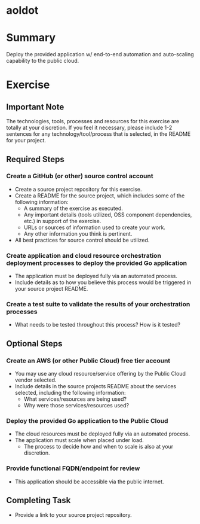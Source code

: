 # aoldot

# Summary #

Deploy the provided application w/ end-to-end automation and auto-scaling capability to the public cloud.

# Exercise #

## Important Note ##

The technologies, tools, processes and resources for this exercise are totally at your discretion. If you feel it necessary, please include 1-2 sentences for any technology/tool/process that is selected, in the README for your project.

## Required Steps ##

### Create a GitHub (or other) source control account ##

* Create a source project repository for this exercise.
* Create a README for the source project, which includes some of the following information:
    * A summary of the exercise as executed.
    * Any important details (tools utilized, OSS component dependencies, etc.) in support of the exercise. 
    * URLs or sources of information used to create your work.
    * Any other information you think is pertinent.
* All best practices for source control should be utilized.

### Create application and cloud resource orchestration deployment processes to deploy the provided Go application ###

* The application must be deployed fully via an automated process.
* Include details as to how you believe this process would be triggered in your source project README.

### Create a test suite to validate the results of your orchestration processes ##

* What needs to be tested throughout this process? How is it tested?

## Optional Steps ##

### Create an AWS (or other Public Cloud) free tier account ###

* You may use any cloud resource/service offering by the Public Cloud vendor selected.
* Include details in the source projects README about the services selected, including the following information:
    * What services/resources are being used?
    * Why were those services/resources used?

### Deploy the provided Go application to the Public Cloud ###

* The cloud resources must be deployed fully via an automated process.
* The application must scale when placed under load. 
    * The process to decide how and when to scale is also at your discretion.

### Provide functional FQDN/endpoint for review ###

* This application should be accessible via the public internet.

## Completing Task ##

* Provide a link to your source project repository.


